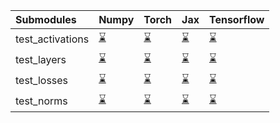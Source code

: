 | Submodules       | Numpy                                                                                                                           | Torch                                                                                                                           | Jax                                                                                                                             | Tensorflow                                                                                                                      |
|:-----------------|:--------------------------------------------------------------------------------------------------------------------------------|:--------------------------------------------------------------------------------------------------------------------------------|:--------------------------------------------------------------------------------------------------------------------------------|:--------------------------------------------------------------------------------------------------------------------------------|
| test_activations | <a href="https://github.com/unifyai/ivy/runs/7877834660?check_suite_focus=true" rel="noopener noreferrer" target="_blank">⌛</a> | <a href="https://github.com/unifyai/ivy/runs/7877835132?check_suite_focus=true" rel="noopener noreferrer" target="_blank">⌛</a> | <a href="https://github.com/unifyai/ivy/runs/7877835600?check_suite_focus=true" rel="noopener noreferrer" target="_blank">⌛</a> | <a href="https://github.com/unifyai/ivy/runs/7877836394?check_suite_focus=true" rel="noopener noreferrer" target="_blank">⌛</a> |
| test_layers      | <a href="https://github.com/unifyai/ivy/runs/7877834768?check_suite_focus=true" rel="noopener noreferrer" target="_blank">⌛</a> | <a href="https://github.com/unifyai/ivy/runs/7877835231?check_suite_focus=true" rel="noopener noreferrer" target="_blank">⌛</a> | <a href="https://github.com/unifyai/ivy/runs/7877835712?check_suite_focus=true" rel="noopener noreferrer" target="_blank">⌛</a> | <a href="https://github.com/unifyai/ivy/runs/7877836584?check_suite_focus=true" rel="noopener noreferrer" target="_blank">⌛</a> |
| test_losses      | <a href="https://github.com/unifyai/ivy/runs/7877834876?check_suite_focus=true" rel="noopener noreferrer" target="_blank">⌛</a> | <a href="https://github.com/unifyai/ivy/runs/7877835340?check_suite_focus=true" rel="noopener noreferrer" target="_blank">⌛</a> | <a href="https://github.com/unifyai/ivy/runs/7877835990?check_suite_focus=true" rel="noopener noreferrer" target="_blank">⌛</a> | <a href="https://github.com/unifyai/ivy/runs/7877836716?check_suite_focus=true" rel="noopener noreferrer" target="_blank">⌛</a> |
| test_norms       | <a href="https://github.com/unifyai/ivy/runs/7877835020?check_suite_focus=true" rel="noopener noreferrer" target="_blank">⌛</a> | <a href="https://github.com/unifyai/ivy/runs/7877835468?check_suite_focus=true" rel="noopener noreferrer" target="_blank">⌛</a> | <a href="https://github.com/unifyai/ivy/runs/7877836200?check_suite_focus=true" rel="noopener noreferrer" target="_blank">⌛</a> | <a href="https://github.com/unifyai/ivy/runs/7877836839?check_suite_focus=true" rel="noopener noreferrer" target="_blank">⌛</a> |
